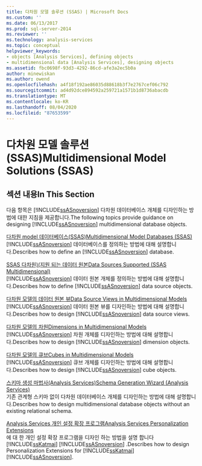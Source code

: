 ```yaml
---
title: 다차원 모델 솔루션 (SSAS) | Microsoft Docs
ms.custom: ''
ms.date: 06/13/2017
ms.prod: sql-server-2014
ms.reviewer: ''
ms.technology: analysis-services
ms.topic: conceptual
helpviewer_keywords:
- objects [Analysis Services], defining objects
- multidimensional data [Analysis Services], designing objects
ms.assetid: fbc0698f-93d3-4292-86cd-afe3a2ec5b0a
author: minewiskan
ms.author: owend
ms.openlocfilehash: a4f18f192ae86035d88618b3f7e2767cef06c792
ms.sourcegitcommit: ad4d92dce894592a259721a1571b1d8736abacdb
ms.translationtype: MT
ms.contentlocale: ko-KR
ms.lasthandoff: 08/04/2020
ms.locfileid: "87653599"
---
```

# <a name="multidimensional-model-solutions-ssas"></a><span data-ttu-id="2081b-102">다차원 모델 솔루션(SSAS)</span><span class="sxs-lookup"><span data-stu-id="2081b-102">Multidimensional Model Solutions (SSAS)</span></span>
    
## <a name="in-this-section"></a><span data-ttu-id="2081b-103">섹션 내용</span><span class="sxs-lookup"><span data-stu-id="2081b-103">In This Section</span></span>  
 <span data-ttu-id="2081b-104">다음 항목은 [!INCLUDE[ssASnoversion](../../includes/ssasnoversion-md.md)] 다차원 데이터베이스 개체를 디자인하는 방법에 대한 지침을 제공합니다.</span><span class="sxs-lookup"><span data-stu-id="2081b-104">The following topics provide guidance on designing [!INCLUDE[ssASnoversion](../../includes/ssasnoversion-md.md)] multidimensional database objects.</span></span>  
  
 [<span data-ttu-id="2081b-105">다차원 model 데이터베이스&#40;SSAS&#41;</span><span class="sxs-lookup"><span data-stu-id="2081b-105">Multidimensional Model Databases &#40;SSAS&#41;</span></span>](multidimensional-model-databases-ssas.md)  
 <span data-ttu-id="2081b-106">[!INCLUDE[ssASnoversion](../../includes/ssasnoversion-md.md)] 데이터베이스를 정의하는 방법에 대해 설명합니다.</span><span class="sxs-lookup"><span data-stu-id="2081b-106">Describes how to define an [!INCLUDE[ssASnoversion](../../includes/ssasnoversion-md.md)] database.</span></span>  
  
 [<span data-ttu-id="2081b-107">SSAS 다차원&#41;&#40;지원 되는 데이터 원본</span><span class="sxs-lookup"><span data-stu-id="2081b-107">Data Sources Supported &#40;SSAS Multidimensional&#41;</span></span>](supported-data-sources-ssas-multidimensional.md)  
 <span data-ttu-id="2081b-108">[!INCLUDE[ssASnoversion](../../includes/ssasnoversion-md.md)] 데이터 원본 개체를 정의하는 방법에 대해 설명합니다.</span><span class="sxs-lookup"><span data-stu-id="2081b-108">Describes how to define [!INCLUDE[ssASnoversion](../../includes/ssasnoversion-md.md)] data source objects.</span></span>  
  
 [<span data-ttu-id="2081b-109">다차원 모델의 데이터 원본 뷰</span><span class="sxs-lookup"><span data-stu-id="2081b-109">Data Source Views in Multidimensional Models</span></span>](data-source-views-in-multidimensional-models.md)  
 <span data-ttu-id="2081b-110">[!INCLUDE[ssASnoversion](../../includes/ssasnoversion-md.md)] 데이터 원본 뷰를 디자인하는 방법에 대해 설명합니다.</span><span class="sxs-lookup"><span data-stu-id="2081b-110">Describes how to design [!INCLUDE[ssASnoversion](../../includes/ssasnoversion-md.md)] data source views.</span></span>  
  
 [<span data-ttu-id="2081b-111">다차원 모델의 차원</span><span class="sxs-lookup"><span data-stu-id="2081b-111">Dimensions in Multidimensional Models</span></span>](dimensions-in-multidimensional-models.md)  
 <span data-ttu-id="2081b-112">[!INCLUDE[ssASnoversion](../../includes/ssasnoversion-md.md)] 차원 개체를 디자인하는 방법에 대해 설명합니다.</span><span class="sxs-lookup"><span data-stu-id="2081b-112">Describes how to design [!INCLUDE[ssASnoversion](../../includes/ssasnoversion-md.md)] dimension objects.</span></span>  
  
 [<span data-ttu-id="2081b-113">다차원 모델의 큐브</span><span class="sxs-lookup"><span data-stu-id="2081b-113">Cubes in Multidimensional Models</span></span>](cubes-in-multidimensional-models.md)  
 <span data-ttu-id="2081b-114">[!INCLUDE[ssASnoversion](../../includes/ssasnoversion-md.md)] 큐브 개체를 디자인하는 방법에 대해 설명합니다.</span><span class="sxs-lookup"><span data-stu-id="2081b-114">Describes how to design [!INCLUDE[ssASnoversion](../../includes/ssasnoversion-md.md)] cube objects.</span></span>  
  
 [<span data-ttu-id="2081b-115">스키마 생성 마법사&#40;Analysis Services&#41;</span><span class="sxs-lookup"><span data-stu-id="2081b-115">Schema Generation Wizard &#40;Analysis Services&#41;</span></span>](schema-generation-wizard-analysis-services.md)  
 <span data-ttu-id="2081b-116">기존 관계형 스키마 없이 다차원 데이터베이스 개체를 디자인하는 방법에 대해 설명합니다.</span><span class="sxs-lookup"><span data-stu-id="2081b-116">Describes how to design multidimensional database objects without an existing relational schema.</span></span>  
  
 [<span data-ttu-id="2081b-117">Analysis Services 개인 설정 확장 프로그램</span><span class="sxs-lookup"><span data-stu-id="2081b-117">Analysis Services Personalization Extensions</span></span>](extending-olap/analysis-services-personalization-extensions.md)  
 <span data-ttu-id="2081b-118">에 대 한 개인 설정 확장 프로그램을 디자인 하는 방법을 설명 합니다 [!INCLUDE[ssKatmai](../../includes/sskatmai-md.md)] [!INCLUDE[ssASnoversion](../../includes/ssasnoversion-md.md)] .</span><span class="sxs-lookup"><span data-stu-id="2081b-118">Describes how to design Personalization Extensions for [!INCLUDE[ssKatmai](../../includes/sskatmai-md.md)] [!INCLUDE[ssASnoversion](../../includes/ssasnoversion-md.md)].</span></span>  
  
  

